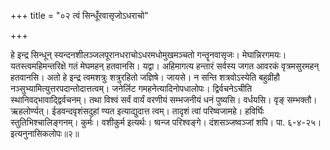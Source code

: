 +++
title = "०२ त्वं सिन्धूँरवासृजोऽधराचो"

+++

हे इन्द्र सिन्धून् स्यन्दनशीलञ्जलपूरानधराचोऽधरमधोमुखमञ्चतो गन्तॄनवासृजः। मेघान्निरगमयः। यतस्त्वमहिमन्तरिक्षे गतं मेघमहन् हतवानसि। यद्वा। अहिमागत्य हन्तारं सर्वस्य जगत आवरकं वृत्रमसुरमहन् हतवानसि। अतो हे इन्द्र त्वमशत्रुः शत्रुरहितो जज्ञिषे। जायसे। न सन्ति शत्रवोऽस्येति बहुव्रीहौ नञ्सुभ्यामित्युत्तरपदान्तोदात्तत्वम्। जनेर्लिट गमहनेत्यादिनोपधालोपः। द्विर्वचनेऽचीति स्थानिवद्भावाद्द्विर्वचनम्। तथा विश्वं सर्वं वार्यं वरणीयं सम्भजनीयं धनं पुष्यसि। वर्धयसि। वृङ् सम्भक्तौ। ऋहलोर्ण्यत्। ईडवन्दवृशंसदुहां ण्यत इत्याद्युदात्त त्वम्। तादृशं त्वां परिष्वजामहे। हविर्घिः स्तुतिभिश्चालिङ्गनम्। कुर्मः। वशीकुर्म इत्यर्थः। ष्वन्ज परिश्वङ्गे। दंशसञ्जष्वञ्जां शपि। पा. ६-४-२५। इत्यनुनासिकलोपः॥२॥